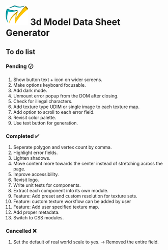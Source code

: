 # <img src="./src/assets/logo/logo.svg" width="70px"> 3d Model Data Sheet Generator

## To do list

### Pending 🕝

1. Show button text + icon on wider screens.
1. Make options keyboard focusable.
1. Add dark mode.
1. Unmount error popup from the DOM after closing.
1. Check for illegal characters.
1. Add texture type UDIM or single image to each texture map.
1. Add option to scroll to each error field.
1. Revisit color palette.
1. Use text button for generation.

### Completed ✅

1. Seperate polygon and vertex count by comma.
1. Highlight error fields.
1. Lighten shadows.
1. Move content more towards the center instead of stretching across the page.
1. Improve accessibility.
1. Revisit logo.
1. Write unit tests for components.
1. Extract each component into its own module.
1. Feature: Add preset and custom resolution for texture sets.
1. Feature: custom texture workflow can be added by user
1. Feature: Add user specified texture map.
1. Add proper metadata.
1. Switch to CSS modules.

### Cancelled ❌

1. Set the default of real world scale to yes. -> Removed the entire field.